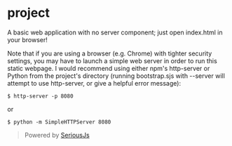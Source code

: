 # __project__

A basic web application with no server component; just open index.html in your browser!

Note that if you are using a browser (e.g. Chrome) with tighter security settings, you may have to launch a simple web server in order to run this static webpage.  I would recommend using either npm's http-server or Python from the project's directory (running bootstrap.sjs with --server will attempt to use http-server, or give a helpful error message):

    $ http-server -p 8080

or

    $ python -m SimpleHTTPServer 8080

> Powered by [SeriousJs](https://github.com/wwoods/seriousjs)

